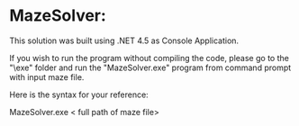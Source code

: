 ﻿# MazeSolver: 
This solution was built using .NET 4.5 as Console Application. 

If you wish to run the program without compiling the code, please go to the "\exe" folder and run the "MazeSolver.exe" program from command prompt with input maze file.

Here is the syntax for your reference:

MazeSolver.exe < full path of maze file>



